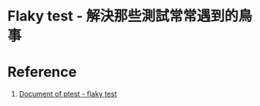 # Flaky test - 解決那些測試常常遇到的鳥事


# Reference

1. [Document of ptest - flaky test](https://docs.pytest.org/en/stable/flaky.html)